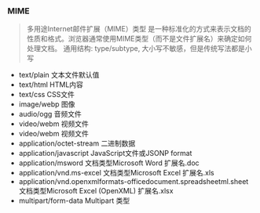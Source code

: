 
### MIME
> 多用途Internet邮件扩展（MIME）类型 是一种标准化的方式来表示文档的性质和格式。浏览器通常使用MIME类型（而不是文件扩展名）来确定如何处理文档。
> 通用结构: type/subtype, 大小写不敏感，但是传统写法都是小写
* text/plain	文本文件默认值
* text/html	HTML内容
* text/css	CSS文件
* image/webp	图像
* audio/ogg	音频文件
* video/webm	视频文件
* video/webm	视频文件
* application/octet-stream 二进制数据	
* application/javascript  JavaScript文件或JSONP format
* application/msword  文档类型Microsoft Word		扩展名.doc
* application/vnd.ms-excel   文档类型Microsoft Excel	扩展名.xls	
* application/vnd.openxmlformats-officedocument.spreadsheetml.sheet   文档类型Microsoft Excel (OpenXML)	  扩展名.xlsx	
* multipart/form-data   Multipart 类型